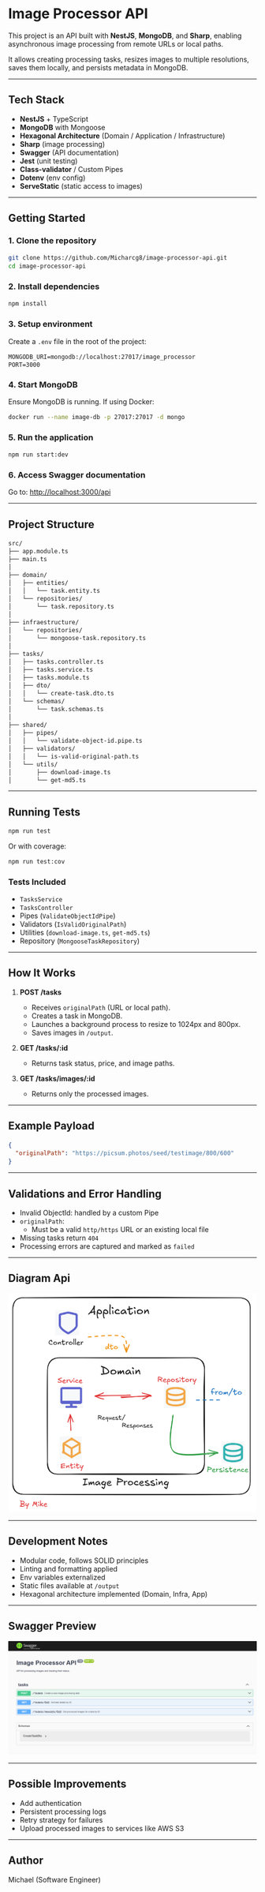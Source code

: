 # Image Processor API

This project is an API built with **NestJS**, **MongoDB**, and **Sharp**, enabling asynchronous image processing from remote URLs or local paths.

It allows creating processing tasks, resizes images to multiple resolutions, saves them locally, and persists metadata in MongoDB.

---

## Tech Stack

- **NestJS** + TypeScript
- **MongoDB** with Mongoose
- **Hexagonal Architecture** (Domain / Application / Infrastructure)
- **Sharp** (image processing)
- **Swagger** (API documentation)
- **Jest** (unit testing)
- **Class-validator** / Custom Pipes
- **Dotenv** (env config)
- **ServeStatic** (static access to images)

---

## Getting Started

### 1. Clone the repository

```bash
git clone https://github.com/Micharcg8/image-processor-api.git
cd image-processor-api
```

### 2. Install dependencies

```bash
npm install
```

### 3. Setup environment

Create a `.env` file in the root of the project:

```
MONGODB_URI=mongodb://localhost:27017/image_processor
PORT=3000
```

### 4. Start MongoDB

Ensure MongoDB is running. If using Docker:

```bash
docker run --name image-db -p 27017:27017 -d mongo
```

### 5. Run the application

```bash
npm run start:dev
```

### 6. Access Swagger documentation

Go to: [http://localhost:3000/api](http://localhost:3000/api)

---

## Project Structure

```
src/
├── app.module.ts
├── main.ts
│
├── domain/
│   ├── entities/
│   │   └── task.entity.ts
│   └── repositories/
│       └── task.repository.ts
│
├── infraestructure/
│   └── repositories/
│       └── mongoose-task.repository.ts
│
├── tasks/
│   ├── tasks.controller.ts
│   ├── tasks.service.ts
│   ├── tasks.module.ts
│   ├── dto/
│   │   └── create-task.dto.ts
│   └── schemas/
│       └── task.schemas.ts
│
├── shared/
│   ├── pipes/
│   │   └── validate-object-id.pipe.ts
│   ├── validators/
│   │   └── is-valid-original-path.ts
│   └── utils/
│       ├── download-image.ts
│       └── get-md5.ts
```

---

## Running Tests

```bash
npm run test
```

Or with coverage:

```bash
npm run test:cov
```

### Tests Included

- `TasksService`
- `TasksController`
- Pipes (`ValidateObjectIdPipe`)
- Validators (`IsValidOriginalPath`)
- Utilities (`download-image.ts`, `get-md5.ts`)
- Repository (`MongooseTaskRepository`)

---

## How It Works

1. **POST /tasks**  
   - Receives `originalPath` (URL or local path).
   - Creates a task in MongoDB.
   - Launches a background process to resize to 1024px and 800px.
   - Saves images in `/output`.

2. **GET /tasks/:id**  
   - Returns task status, price, and image paths.

3. **GET /tasks/images/:id**  
   - Returns only the processed images.

---

## Example Payload

```json
{
  "originalPath": "https://picsum.photos/seed/testimage/800/600"
}
```

---

## Validations and Error Handling

- Invalid ObjectId: handled by a custom Pipe
- `originalPath`:
  - Must be a valid `http/https` URL or an existing local file
- Missing tasks return `404`
- Processing errors are captured and marked as `failed`

---
## Diagram Api

![architecture-preview](diagram-api.png)

---

## Development Notes

- Modular code, follows SOLID principles
- Linting and formatting applied
- Env variables externalized
- Static files available at `/output`
- Hexagonal architecture implemented (Domain, Infra, App)

---

## Swagger Preview

![swagger-preview](swagger-preview.png)

---

## Possible Improvements

- Add authentication
- Persistent processing logs
- Retry strategy for failures
- Upload processed images to services like AWS S3

---

## Author

Michael (Software Engineer)
